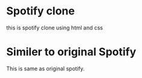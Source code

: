 # Spotify clone 
this is spotify clone using html and css

# Similer to original Spotify 
 This is same as original spotify.
